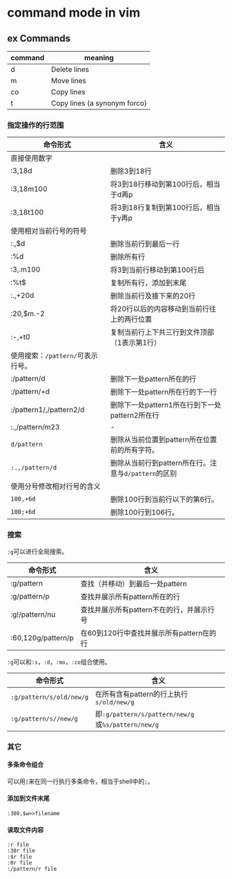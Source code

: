 # command mode in vim

## ex Commands
command|meaning
---|---
d|Delete lines
m|Move lines
co|Copy lines
t|Copy lines (a synonym forco)

### 指定操作的行范围
命令形式|含义
---|---
|直接使用数字
:3,18d | 删除3到18行
:3,18m100 | 将3到18行移动到第100行后，相当于d再p
:3,18t100 | 将3到18行复制到第100行后，相当于y再p
|使用相对当前行号的符号
:.,$d | 删除当前行到最后一行
:%d | 删除所有行
:3,.m100 | 将3到当前行移动到第100行后
:%t$ | 复制所有行，添加到末尾
:.,+20d | 删除当前行及接下来的20行
:20,$m.-2 | 将20行以后的内容移动到当前行往上的两行位置
:-,+t0 | 复制当前行上下共三行到文件顶部（1表示第1行）
|使用搜索：`/pattern/`可表示行号。
:/pattern/d | 删除下一处pattern所在的行
:/pattern/+d | 删除下一处pattern所在行的下一行
:/pattern1/,/pattern2/d | 删除下一处pattern1所在行到下一处pattern2所在行
:.,/pattern/m23|-
`d/pattern`|删除从当前位置到pattern所在位置前的所有字符。
`:.,/pattern/d`|删除从当前行到pattern所在行。注意与`d/pattern`的区别
|使用分号修改相对行号的含义
`100,+6d`|删除100行到当前行以下的第6行。
`100;+6d`|删除100行到106行。

### 搜索
`:g`可以进行全局搜索。

命令形式|含义
---|---
:g/pattern | 查找（并移动）到最后一处pattern
:g/pattern/p | 查找并展示所有pattern所在的行
:g!/pattern/nu | 查找并展示所有pattern不在的行，并展示行号
:60,120g/pattern/p | 在60到120行中查找并展示所有pattern在的行

`:g`可以和`:s`，`:d`，`:mo`，`:co`组合使用。

命令形式|含义
---|---
`:g/pattern/s/old/new/g`|在所有含有pattern的行上执行`s/old/new/g`
`:g/pattern/s//new/g`|即`:g/pattern/s/pattern/new/g`或`%s/pattern/new/g`

### 其它
#### 多条命令组合
可以用`|`来在同一行执行多条命令，相当于shell中的`;`。
#### 添加到文件末尾

```
:300,$w>>filename
```
#### 读取文件内容

```
:r file
:30r file
:$r file
:0r file
:/pattern/r file
```

